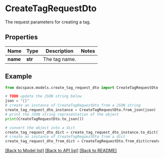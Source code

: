 # CreateTagRequestDto

The request parameters for creating a tag.

## Properties

Name | Type | Description | Notes
------------ | ------------- | ------------- | -------------
**name** | **str** | The tag name. | 

## Example

```python
from docspace.models.create_tag_request_dto import CreateTagRequestDto

# TODO update the JSON string below
json = "{}"
# create an instance of CreateTagRequestDto from a JSON string
create_tag_request_dto_instance = CreateTagRequestDto.from_json(json)
# print the JSON string representation of the object
print(CreateTagRequestDto.to_json())

# convert the object into a dict
create_tag_request_dto_dict = create_tag_request_dto_instance.to_dict()
# create an instance of CreateTagRequestDto from a dict
create_tag_request_dto_from_dict = CreateTagRequestDto.from_dict(create_tag_request_dto_dict)
```
[[Back to Model list]](../README.md#documentation-for-models) [[Back to API list]](../README.md#documentation-for-api-endpoints) [[Back to README]](../README.md)



